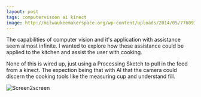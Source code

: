 ```yaml
---
layout: post
tags: computervisoon ai kinect
image: http://milwaukeemakerspace.org/wp-content/uploads/2014/05/7760937818_79a3a8f99e_b-640x478.jpg
---
```


The capabilities of computer vision and it's application with assistance seem almost infinite. I wanted to explore how these assistance could be applied to the kitchen and assist the user with cooking.

None of this is wired up, just using a Processing Sketch to pull in the feed from a kinect. The expection being that with AI that the camera could discern the cooking tools like the measuring cup and understand fill.

![Screen2screen](https://michaelmassie.com/assets/img/KinectAssist4.png)